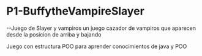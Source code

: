 # P1-BuffytheVampireSlayer

--Juego de Slayer y vampiros un juego cazador de vampiros que aparecen desde la posicion de arriba y bajando 

Juego con estructura POO para aprender conocimientos de java y POO
